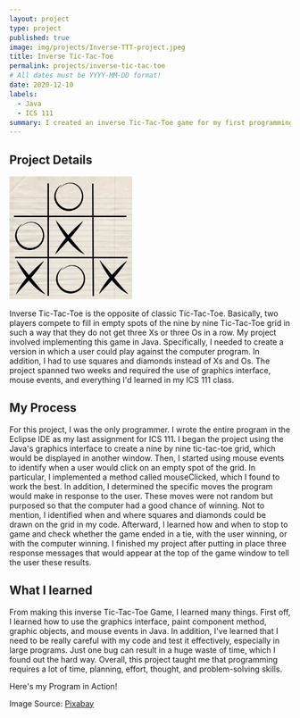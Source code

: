 ```yaml
---
layout: project
type: project
published: true
image: img/projects/Inverse-TTT-project.jpeg
title: Inverse Tic-Tac-Toe
permalink: projects/inverse-tic-tac-toe
# All dates must be YYYY-MM-DD format!
date: 2020-12-10
labels:
  - Java
  - ICS 111
summary: I created an inverse Tic-Tac-Toe game for my first programming course, ICS 111, using Java.
---
```


## Project Details

<img class="ui left floated image" src="../img/projects/ttt.jpg" height="220" width="220">

Inverse Tic-Tac-Toe is the opposite of classic Tic-Tac-Toe. Basically, two players compete to fill in empty spots of the nine by nine Tic-Tac-Toe grid in such a way that they do not get three Xs or three Os in a row. My project involved implementing this game in Java. Specifically, I needed to create a version in which a user could play against the computer program. In addition, I had to use squares and diamonds instead of Xs and Os. The project spanned two weeks and required the use of graphics interface, mouse events, and everything I'd learned in my ICS 111 class.


## My Process

For this project, I was the only programmer. I wrote the entire program in the Eclipse IDE as my last assignment for ICS 111. I began the project using the Java's graphics interface to create a nine by nine tic-tac-toe grid, which would be displayed in another window. Then, I started using mouse events to identify when a user would click on an empty spot of the grid. In particular, I implemented a method called mouseClicked, which I found to work the best. In addition, I determined the specific moves the program would make in response to the user. These moves were not random but purposed so that the computer had a good chance of winning. Not to mention, I identified when and where squares and diamonds could be drawn on the grid in my code. Afterward, I learned how and when to stop to game and check whether the game ended in a tie, with the user winning, or with the computer winning. I finished my project after putting in place three response messages that would appear at the top of the game window to tell the user these results.

## What I learned

From making this inverse Tic-Tac-Toe Game, I learned many things. First off, I learned how to use the graphics interface, paint component method, graphic objects, and mouse events in Java. In addition, I've learned that I need to be really careful with my code and test it effectively, especially in large programs. Just one bug can result in a huge waste of time, which I found out the hard way. Overall, this project taught me that programming requires a lot of time, planning, effort, thought, and problem-solving skills.

Here's my Program in Action!
<div class="ui embed" data-source="youtube" data-id="8B_nxzSea84" >
</div>


Image Source: [Pixabay](https://pixabay.com/illustrations/game-tic-tac-toe-play-drawing-944386/)

